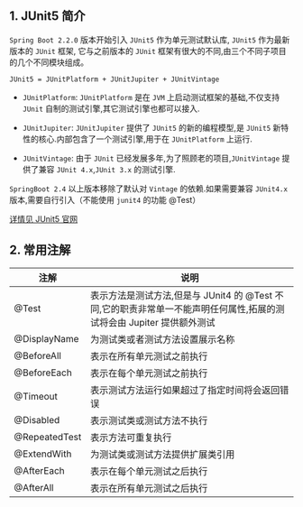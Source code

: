 ## 1. JUnit5 简介

`Spring Boot 2.2.0` 版本开始引入 `JUnit5` 作为单元测试默认库, `JUnit5` 作为最新版本的 `JUnit` 框架, 它与之前版本的 `JUnit` 框架有很大的不同,由三个不同子项目的几个不同模块组成。

    JUnit5 = JUnitPlatform + JUnitJupiter + JUnitVintage

- `JUnitPlatform`: `JUnitPlatform` 是在 `JVM` 上启动测试框架的基础,不仅支持 `JUnit` 自制的测试引擎,其它测试引擎也都可以接入.

- `JUnitJupiter`: `JUnitJupiter` 提供了 `JUnit5` 的新的编程模型,是 `JUnit5` 新特性的核心.内部包含了一个测试引擎,用于在 `JUnitPlatform` 上运行.

- `JUnitVintage`: 由于 `JUnit` 已经发展多年,为了照顾老的项目,`JUnitVintage` 提供了兼容 `JUnit 4.x`,`JUnit 3.x` 的测试引擎.

`SpringBoot 2.4` 以上版本移除了默认对 `Vintage` 的依赖.如果需要兼容 `JUnit4.x` 版本,需要自行引入（不能使用 `junit4` 的功能 @Test）

[详情见 JUnit5 官网](https://junit.org/junit5/docs/current/user-guide/#writing-tests-annotations)

## 2. 常用注解

| 注解  | 说明  |
| ---- | ---- |
|  @Test | 表示方法是测试方法,但是与 JUnit4 的 @Test 不同,它的职责非常单一不能声明任何属性,拓展的测试将会由 Jupiter 提供额外测试  |
| @DisplayName | 为测试类或者测试方法设置展示名称  |
| @BeforeAll |  表示在所有单元测试之前执行 |
| @BeforeEach | 表示在每个单元测试之前执行  |
| @Timeout |  表示测试方法运行如果超过了指定时间将会返回错误 |
| @Disabled |  表示测试类或测试方法不执行 |
| @RepeatedTest | 表示方法可重复执行  |
| @ExtendWith |  为测试类或测试方法提供扩展类引用 |
| @AfterEach | 表示在每个单元测试之后执行  |
| @AfterAll |  表示在所有单元测试之后执行 |
